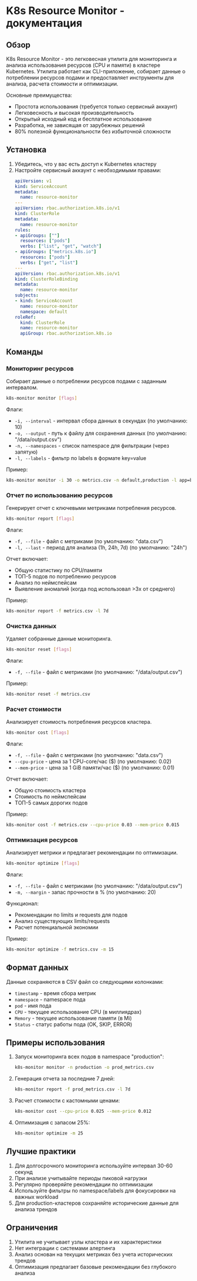 # K8s Resource Monitor - документация

## Обзор

K8s Resource Monitor - это легковесная утилита для мониторинга и анализа использования ресурсов (CPU и памяти) в кластере Kubernetes. Утилита работает как CLI-приложение, собирает данные о потреблении ресурсов подами и предоставляет инструменты для анализа, расчета стоимости и оптимизации.

Основные преимущества:
- Простота использования (требуется только сервисный аккаунт)
- Легковесность и высокая производительность
- Открытый исходный код и бесплатное использование
- Разработка, не зависящая от зарубежных решений
- 80% полезной функциональности без избыточной сложности

## Установка

1. Убедитесь, что у вас есть доступ к Kubernetes кластеру
2. Настройте сервисный аккаунт с необходимыми правами:
   ```yaml
   apiVersion: v1
   kind: ServiceAccount
   metadata:
     name: resource-monitor
   ---
   apiVersion: rbac.authorization.k8s.io/v1
   kind: ClusterRole
   metadata:
     name: resource-monitor
   rules:
   - apiGroups: [""]
     resources: ["pods"]
     verbs: ["list", "get", "watch"]
   - apiGroups: ["metrics.k8s.io"]
     resources: ["pods"]
     verbs: ["get", "list"]
   ---
   apiVersion: rbac.authorization.k8s.io/v1
   kind: ClusterRoleBinding
   metadata:
     name: resource-monitor
   subjects:
   - kind: ServiceAccount
     name: resource-monitor
     namespace: default
   roleRef:
     kind: ClusterRole
     name: resource-monitor
     apiGroup: rbac.authorization.k8s.io
   ```

## Команды

### Мониторинг ресурсов

Собирает данные о потреблении ресурсов подами с заданным интервалом.

```bash
k8s-monitor monitor [flags]
```

Флаги:
- `-i, --interval` - интервал сбора данных в секундах (по умолчанию: 10)
- `-o, --output` - путь к файлу для сохранения данных (по умолчанию: "/data/output.csv")
- `-n, --namespaces` - список namespace для фильтрации (через запятую)
- `-l, --labels` - фильтр по labels в формате key=value

Пример:
```bash
k8s-monitor monitor -i 30 -o metrics.csv -n default,production -l app=backend
```

### Отчет по использованию ресурсов

Генерирует отчет с ключевыми метриками потребления ресурсов.

```bash
k8s-monitor report [flags]
```

Флаги:
- `-f, --file` - файл с метриками (по умолчанию: "data.csv")
- `-l, --last` - период для анализа (1h, 24h, 7d) (по умолчанию: "24h")

Отчет включает:
- Общую статистику по CPU/памяти
- ТОП-5 подов по потреблению ресурсов
- Анализ по неймспейсам
- Выявление аномалий (когда под использовал >3x от среднего)

Пример:
```bash
k8s-monitor report -f metrics.csv -l 7d
```

### Очистка данных

Удаляет собранные данные мониторинга.

```bash
k8s-monitor reset [flags]
```

Флаги:
- `-f, --file` - файл с метриками (по умолчанию: "/data/output.csv")

Пример:
```bash
k8s-monitor reset -f metrics.csv
```

### Расчет стоимости

Анализирует стоимость потребления ресурсов кластера.

```bash
k8s-monitor cost [flags]
```

Флаги:
- `-f, --file` - файл с метриками (по умолчанию: "data.csv")
- `--cpu-price` - цена за 1 CPU-core/час ($) (по умолчанию: 0.02)
- `--mem-price` - цена за 1 GiB памяти/час ($) (по умолчанию: 0.01)

Отчет включает:
- Общую стоимость кластера
- Стоимость по неймспейсам
- ТОП-5 самых дорогих подов

Пример:
```bash
k8s-monitor cost -f metrics.csv --cpu-price 0.03 --mem-price 0.015
```

### Оптимизация ресурсов

Анализирует метрики и предлагает рекомендации по оптимизации.

```bash
k8s-monitor optimize [flags]
```

Флаги:
- `-f, --file` - файл с метриками (по умолчанию: "/data/output.csv")
- `-m, --margin` - запас прочности в % (по умолчанию: 20)

Функционал:
- Рекомендации по limits и requests для подов
- Анализ существующих limits/requests
- Расчет потенциальной экономии

Пример:
```bash
k8s-monitor optimize -f metrics.csv -m 15
```

## Формат данных

Данные сохраняются в CSV файл со следующими колонками:
- `timestamp` - время сбора метрик
- `namespace` - namespace пода
- `pod` - имя пода
- `CPU` - текущее использование CPU (в миллиядрах)
- `Memory` - текущее использование памяти (в Mi)
- `Status` - статус работы пода (OK, SKIP, ERROR)

## Примеры использования

1. Запуск мониторинга всех подов в namespace "production":
   ```bash
   k8s-monitor monitor -n production -o prod_metrics.csv
   ```

2. Генерация отчета за последние 7 дней:
   ```bash
   k8s-monitor report -f prod_metrics.csv -l 7d
   ```

3. Расчет стоимости с кастомными ценами:
   ```bash
   k8s-monitor cost --cpu-price 0.025 --mem-price 0.012
   ```

4. Оптимизация с запасом 25%:
   ```bash
   k8s-monitor optimize -m 25
   ```

## Лучшие практики

1. Для долгосрочного мониторинга используйте интервал 30-60 секунд
2. При анализе учитывайте периоды пиковой нагрузки
3. Регулярно проверяйте рекомендации по оптимизации
4. Используйте фильтры по namespace/labels для фокусировки на важных workload
5. Для production-кластеров сохраняйте исторические данные для анализа трендов

## Ограничения

1. Утилита не учитывает узлы кластера и их характеристики
2. Нет интеграции с системами алертинга
3. Анализ основан на текущих метриках без учета исторических трендов
4. Оптимизация предлагает базовые рекомендации без глубокого анализа